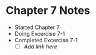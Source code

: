 # Chapter 7 Notes

- Started Chapter 7 
- Doing Excercise 7-1
- Completed Excercise 7-1
  - [ ] _Add link here_

